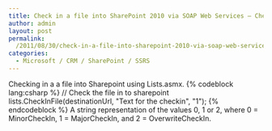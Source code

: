 ```yaml
---
title: Check in a file into SharePoint 2010 via SOAP Web Services – CheckInFile
author: admin
layout: post
permalink: 
  /2011/08/30/check-in-a-file-into-sharepoint-2010-via-soap-web-services-checkinfile/
categories:
  - Microsoft / CRM / SharePoint / SSRS
---
```



Checking in a a file into Sharepoint using Lists.asmx.
{% codeblock lang:csharp %}
// Check the file in to sharepoint
lists.CheckInFile(destinationUrl, "Text for the checkin", "1");
{% endcodeblock %}
A string representation of the values 0, 1 or 2, where 0 = MinorCheckIn, 1 = MajorCheckIn, and 2 = OverwriteCheckIn.